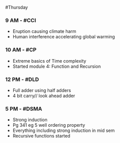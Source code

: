 #Thursday 
### 9 AM - #CCI 
- Eruption causing climate harm
- Human interference accelerating global warming

### 10 AM - #CP 
- Extreme basics of Time complexity
- Started module 4: Function and Recursion

### 12 PM - #DLD 
- Full adder using half adders
- 4 bit carry// look ahead adder

### 5 PM - #DSMA 
- Strong induction
- Pg 341 eg 5 well ordering property
- Everything including strong induction in mid sem
- Recursive functions started

